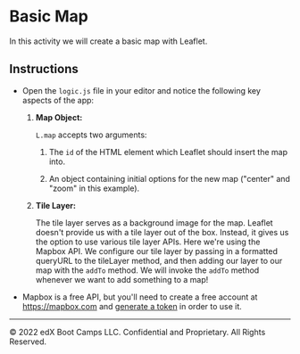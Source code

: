 # Basic Map

In this activity we will create a basic map with Leaflet.

## Instructions

* Open the `logic.js` file in your editor and notice the following key aspects of the app:

  1. **Map Object:**

     `L.map` accepts two arguments:

     1. The `id` of the HTML element which Leaflet should insert the map into.

     2. An object containing initial options for the new map ("center" and "zoom" in this example).

  2. **Tile Layer:**

     The tile layer serves as a background image for the map. Leaflet doesn't provide us with a tile layer out of the box. Instead, it gives us the option to use various tile layer APIs. Here we're using the Mapbox API. We configure our tile layer by passing in a formatted queryURL to the tileLayer method, and then adding our layer to our map with the `addTo` method. We will invoke the `addTo` method whenever we want to add something to a map!

* Mapbox is a free API, but you'll need to create a free account at <https://mapbox.com> and [generate a token](https://www.mapbox.com/studio/account/tokens/) in order to use it.

---

© 2022 edX Boot Camps LLC. Confidential and Proprietary. All Rights Reserved.
